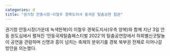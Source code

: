 ```yaml
---
categories: d
title: "권기창 안동시장·이철우 경북도지사 흥겨운 탈춤공연 참관"
---
```

권기창 안동시장(가운데 녹색한복)이 이철우 경북도지사(우측 양복)와 함께 지난 3일 안동 원도심에서 펼쳐진 ‘안동국제탈춤페스티벌 2022’의 탈춤공연장에서 하회별신굿탈놀이 공연을 관람하며 신명과 흥이 넘치는 축제의 분위기를 경북 북부권 전체로 이어나갈 방안을 의논했다.